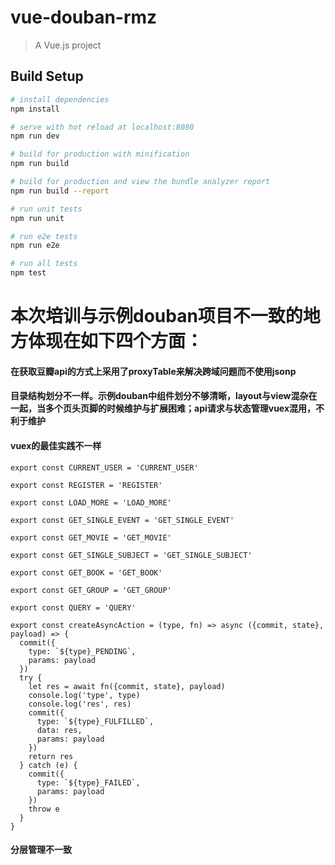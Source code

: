 # vue-douban-rmz

> A Vue.js project

## Build Setup

``` bash
# install dependencies
npm install

# serve with hot reload at localhost:8080
npm run dev

# build for production with minification
npm run build

# build for production and view the bundle analyzer report
npm run build --report

# run unit tests
npm run unit

# run e2e tests
npm run e2e

# run all tests
npm test
```

# 本次培训与示例douban项目不一致的地方体现在如下四个方面：  


#### 在获取豆瓣api的方式上采用了proxyTable来解决跨域问题而不使用jsonp  

#### 目录结构划分不一样。示例douban中组件划分不够清晰，layout与view混杂在一起，当多个页头页脚的时候维护与扩展困难；api请求与状态管理vuex混用，不利于维护  

#### vuex的最佳实践不一样  
```
export const CURRENT_USER = 'CURRENT_USER'

export const REGISTER = 'REGISTER'

export const LOAD_MORE = 'LOAD_MORE'

export const GET_SINGLE_EVENT = 'GET_SINGLE_EVENT'

export const GET_MOVIE = 'GET_MOVIE'

export const GET_SINGLE_SUBJECT = 'GET_SINGLE_SUBJECT'

export const GET_BOOK = 'GET_BOOK'

export const GET_GROUP = 'GET_GROUP'

export const QUERY = 'QUERY'

export const createAsyncAction = (type, fn) => async ({commit, state}, payload) => {
  commit({
    type: `${type}_PENDING`,
    params: payload
  })
  try {
    let res = await fn({commit, state}, payload)
    console.log('type', type)
    console.log('res', res)
    commit({
      type: `${type}_FULFILLED`,
      data: res,
      params: payload
    })
    return res
  } catch (e) {
    commit({
      type: `${type}_FAILED`,
      params: payload
    })
    throw e
  }
}
```
#### 分层管理不一致  

